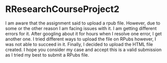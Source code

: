 # RResearchCourseProject2

I am aware that the assignment said to upload a rpub file. However, due to some or the other reason I am facing issues with it. I am getting different errors for it. After googling about it for hours when I resolve  one error, I get another one. I tried different ways to upload the file on RPubs however, I was not able to succeed in it. Finally, I decided to upload the HTML file created. I hope you consider my case and accept this is a valid submission as I tried my best to submit a RPubs file.  
